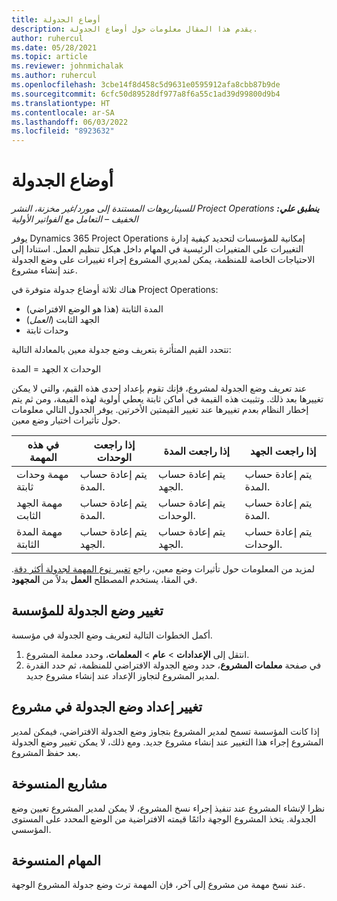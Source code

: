 ```yaml
---
title: أوضاع الجدولة
description: يقدم هذا المقال معلومات حول أوضاع الجدولة.
author: ruhercul
ms.date: 05/28/2021
ms.topic: article
ms.reviewer: johnmichalak
ms.author: ruhercul
ms.openlocfilehash: 3cbe14f8d458c5d9631e0595912afa8cbb87b9de
ms.sourcegitcommit: 6cfc50d89528df977a8f6a55c1ad39d99800d9b4
ms.translationtype: HT
ms.contentlocale: ar-SA
ms.lasthandoff: 06/03/2022
ms.locfileid: "8923632"
---
```

# <a name="scheduling-modes"></a>أوضاع الجدولة

_**ينطبق علي:** ‏‫Project Operations للسيناريوهات المستندة إلى مورد/غير مخزنة‬، ‏‫النشر الخفيف – التعامل مع الفواتير الأولية‬_


يوفر Dynamics 365 Project Operations إمكانية للمؤسسات لتحديد كيفية إدارة التغييرات على المتغيرات الرئيسية في المهام داخل هيكل تنظيم العمل. استنادا إلى الاحتياجات الخاصة للمنظمة، يمكن لمديري المشروع إجراء تغييرات على وضع الجدولة عند إنشاء مشروع.

هناك ثلاثة أوضاع جدولة متوفرة في Project Operations:

  - المدة الثابتة (هذا هو الوضع الافتراضي)
  - الجهد الثابت (*العمل*)
  - وحدات ثابتة

تتحدد القيم المتأثرة بتعريف وضع جدولة معين بالمعادلة التالية:

  الجهد = المدة x الوحدات

عند تعريف وضع الجدولة لمشروع، فإنك تقوم بإعداد إحدى هذه القيم، والتي لا يمكن تغييرها بعد ذلك. وتثبيت هذه القيمة في أماكن ثابتة يعطي أولوية لهذه القيمة، ومن ثم يتم إخطار النظام بعدم تغييرها عند تغيير القيمتين الأخرتين. يوفر الجدول التالي معلومات حول تأثيرات اختيار وضع معين.

| **في هذه المهمة**             | **إذا راجعت الوحدات**   | **إذا راجعت المدة** | **إذا راجعت الجهد**  |
|----------------------|---------------------------|----------------------------|---------------------------|
| مهمة وحدات ثابتة     | يتم إعادة حساب المدة. | يتم إعادة حساب الجهد.    | يتم إعادة حساب المدة. |
| مهمة الجهد الثابت    | يتم إعادة حساب المدة. | يتم إعادة حساب الوحدات.    | يتم إعادة حساب المدة. |
| مهمة المدة الثابتة  | يتم إعادة حساب الجهد.   | يتم إعادة حساب الجهد.    | يتم إعادة حساب الوحدات.   |

لمزيد من المعلومات حول تأثيرات وضع معين، راجع [تغيير نوع المهمة لجدولة أكثر دقة](https://support.microsoft.com/en-us/office/change-the-task-type-for-more-accurate-scheduling-b0b969ad-45bc-4e9e-8967-435587548a72). في المقا، يستخدم المصطلح **العمل** بدلاً من **المجهود**.

## <a name="change-the-organizations-scheduling-mode"></a>تغيير وضع الجدولة للمؤسسة

أكمل الخطوات التالية لتعريف وضع الجدولة في مؤسسة.

1. انتقل إلى **الإعدادات** \> **عام** \> **المعلمات**، وحدد معلمة المشروع. 
2. في صفحة **معلمات المشروع**، حدد وضع الجدولة الافتراضي للمنظمة، ثم حدد القدرة لمدير المشروع لتجاوز الإعداد عند إنشاء مشروع جديد.

## <a name="change-the-scheduling-mode-setting-on-a-project"></a>تغيير إعداد وضع الجدولة في مشروع

إذا كانت المؤسسة تسمح لمدير المشروع بتجاوز وضع الجدولة الافتراضي، فيمكن لمدير المشروع إجراء هذا التغيير عند إنشاء مشروع جديد. ومع ذلك، لا يمكن تغيير وضع الجدولة بعد حفظ المشروع.

## <a name="copied-projects"></a>مشاريع المنسوخة

نظرا لإنشاء المشروع عند تنفيذ إجراء نسخ المشروع، لا يمكن لمدير المشروع تعيين وضع الجدولة. يتخذ المشروع الوجهة دائمًا قيمته الافتراضية من الوضع المحدد على المستوى المؤسسي.

## <a name="copied-tasks"></a>المهام المنسوخة

عند نسخ مهمة من مشروع إلى آخر، فإن المهمة ترث وضع جدولة المشروع الوجهة.

